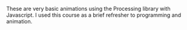 These are very basic animations using the Processing library with Javascript. I used this course as a brief refresher to programming and animation.
